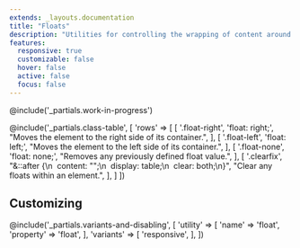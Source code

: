 ```yaml
---
extends: _layouts.documentation
title: "Floats"
description: "Utilities for controlling the wrapping of content around an element."
features:
  responsive: true
  customizable: false
  hover: false
  active: false
  focus: false
---
```


@include('_partials.work-in-progress')

@include('_partials.class-table', [
  'rows' => [
    [
      '.float-right',
      'float: right;',
      "Moves the element to the right side of its container.",
    ],
    [
      '.float-left',
      'float: left;',
      "Moves the element to the left side of its container.",
    ],
    [
      '.float-none',
      'float: none;',
      "Removes any previously defined float value.",
    ],
    [
      '.clearfix',
      "&amp;::after {\n&nbsp;&nbsp;content: \"\";\n&nbsp;&nbsp;display: table;\n&nbsp;&nbsp;clear: both;\n}",
      "Clear any floats within an element.",
    ],
  ]
])

## Customizing

@include('_partials.variants-and-disabling', [
    'utility' => [
        'name' => 'float',
        'property' => 'float',
    ],
    'variants' => [
        'responsive',
    ],
])

